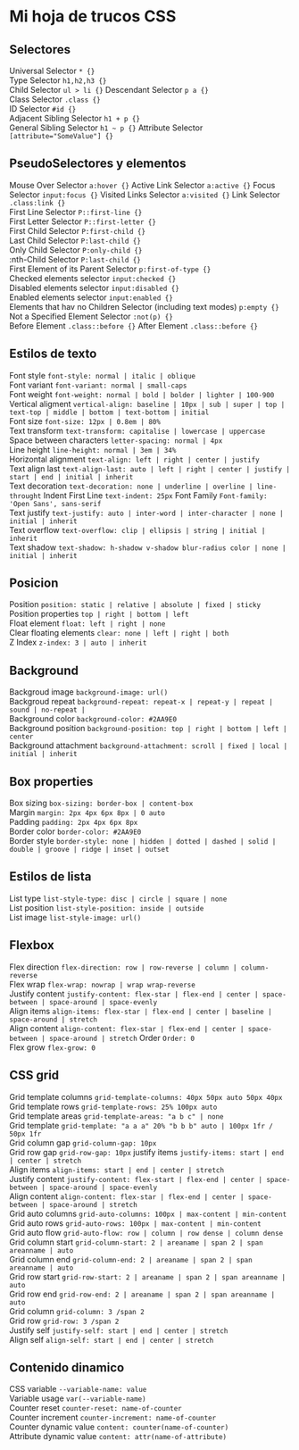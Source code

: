 # Mi hoja de trucos CSS
## Selectores

Universal Selector `* {}`  
Type Selector `h1,h2,h3 {}`  
Child Selector `ul > li {}`
Descendant Selector `p a {}`  
Class Selector `.class {}`  
ID Selector `#id {}`  
Adjacent Sibling Selector `h1 + p {}`  
General Sibling Selector `h1 ~ p {}`
Attribute Selector `[attribute="SomeValue"] {}`

## PseudoSelectores y elementos

Mouse Over Selector `a:hover {}`
Active Link Selector `a:active {}`
Focus Selector `input:focus {}`
Visited Links Selector `a:visited {}`
Link Selector `.class:link {}`  
First Line Selector `P::first-line {}`  
First Letter Selector      `P::first-letter {}`    
First Child Selector `P:first-child {}`  
Last Child Selector `P:last-child {}`  
Only Child Selector `P:only-child {}`  
:nth-Child Selector `P:last-child {}`  
First Element of its Parent   Selector `p:first-of-type {}`  
Checked elements selector `input:checked {}`  
Disabled elements selector `input:disabled {}`  
Enabled elements selector `input:enabled {}`  
Elements that hav no Children Selector (including text modes) `p:empty {}`   
Not a Specified Element Selector `:not(p) {}`    
Before Element `.class::before {}` 
After Element `.class::before {}` 

## Estilos de texto
Font style `font-style: normal | italic | oblique`  
Font variant `font-variant: normal | small-caps`  
Font weight `font-weight: normal | bold | bolder | lighter | 100-900`  
Vertical aligment `vertical-align: baseline | 10px | sub | super | top | text-top | middle | bottom | text-bottom | initial`  
Font size `font-size: 12px | 0.8em | 80%`  
Text transform `text-transform: capitalise | lowercase | uppercase`  
Space between characters `letter-spacing: normal | 4px`  
Line height `line-height: normal | 3em | 34%`  
Horizontal alignment `text-align: left | right | center | justify`  
Text align last `text-align-last: auto | left | right | center | justify | start | end | initial | inherit`  
Text decoration `text-decoration: none | underline | overline | line-throught` 
Indent First Line `text-indent: 25px`
Font Family `Font-family: 'Open Sans', sans-serif`  
Text justify `text-justify: auto | inter-word | inter-character | none | initial | inherit`  
Text overflow `text-overflow: clip | ellipsis | string | initial | inherit`  
Text shadow `text-shadow: h-shadow v-shadow blur-radius color | none | initial | inherit` 

## Posicion
Position `position: static | relative | absolute | fixed | sticky`  
Position properties `top | right | bottom | left `  
Float element  `float: left | right | none`    
Clear floating elements `clear: none | left | right | both`  
Z Index `z-index: 3 | auto | inherit`  

## Background
Backgroud image `background-image: url()`  
Backgroud repeat `background-repeat: repeat-x | repeat-y | repeat | sound | no-repeat |`     
Background color `background-color: #2AA9E0`      
Background position `background-position: top | right | bottom | left | center`  
Background attachment `background-attachment: scroll | fixed | local | initial | inherit`

## Box properties
Box sizing `box-sizing: border-box | content-box`  
Margin `margin: 2px 4px 6px 8px | 0 auto`  
Padding `padding: 2px 4px 6px 8px`  
Border color `border-color: #2AA9E0`  
Border style `border-style: none | hidden | dotted | dashed | solid | double | groove | ridge | inset | outset`  

## Estilos de lista
List type `list-style-type: disc | circle | square | none`  
List position `list-style-position: inside | outside`  
List image `list-style-image: url()`  

## Flexbox
Flex direction `flex-direction: row | row-reverse | column | column-reverse`  
Flex wrap `flex-wrap: nowrap | wrap wrap-reverse`  
Justify content `justify-content: flex-star | flex-end | center | space-between | space-around | space-evenly`  
Align items `align-items: flex-star | flex-end | center | baseline | space-around | stretch`  
Align content `align-content: flex-star | flex-end | center | space-between | space-around | stretch`
Order `Order: 0`  
Flex grow `flex-grow: 0`

## CSS grid
Grid template columns `grid-template-columns: 40px 50px auto 50px 40px`  
Grid template rows `grid-template-rows: 25% 100px auto`  
Grid template areas `grid-template-areas: "a b c" | none`  
Grid template `grid-template: "a a a" 20% "b b b" auto | 100px 1fr / 50px 1fr`  
Grid column gap `grid-column-gap: 10px`  
Grid row gap `grid-row-gap: 10px` 
justify items `justify-items: start | end | center | stretch`  
Align items `align-items: start | end | center | stretch`  
Justify content `justify-content: flex-start | flex-end | center | space-between | space-around | space-evenly`  
Align content `align-content: flex-star | flex-end | center | space-between | space-around | stretch`  
Grid auto columns `grid-auto-columns: 100px | max-content | min-content`  
Grid auto rows `grid-auto-rows: 100px | max-content | min-content`  
Grid auto flow `grid-auto-flow: row | column | row dense | column dense`  
Grid column start `grid-column-start: 2 | areaname | span 2 | span areanname | auto`  
Grid column end `grid-column-end: 2 | areaname | span 2 | span areanname | auto`  
Grid row start `grid-row-start: 2 | areaname | span 2 | span areanname | auto`  
Grid row end `grid-row-end: 2 | areaname | span 2 | span areanname | auto`  
Grid column `grid-column: 3 /span 2`   
Grid row `grid-row: 3 /span 2`  
Justify self `justify-self: start | end | center | stretch`  
Align self `align-self: start | end | center | stretch`  

## Contenido dinamico
CSS variable `--variable-name: value`    
Variable usage `var(--variable-name)`  
Counter reset `counter-reset: name-of-counter`  
Counter increment `counter-increment: name-of-counter`    
Counter dynamic value `content: counter(name-of-counter)`      
Attribute dynamic value `content: attr(name-of-attribute)`














